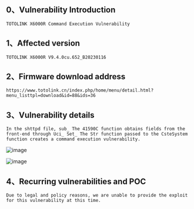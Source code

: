 ## 0、Vulnerability Introduction

```
TOTOLINK X6000R Command Execution Vulnerability
```

## 1、Affected version

```
TOTOLINK X6000R V9.4.0cu.652_B20230116
```

## 2、Firmware download address

```
https://www.totolink.cn/index.php/home/menu/detail.html?menu_listtpl=download&id=88&ids=36
```

## 3、Vulnerability details

```
In the shttpd file, sub_ The 41590C function obtains fields from the front-end through Uci_ Set_ The Str function passed to the CsteSystem function creates a command execution vulnerability.
```

![image](https://github.com/XYIYM/Digging/blob/main/TOTOLINK/X6000R/5/upload/image-20231018110349823.png)

![image](https://github.com/XYIYM/Digging/blob/main/TOTOLINK/X6000R/5/upload/image-20231018110405294.png)

## 4、Recurring vulnerabilities and POC

```
Due to legal and policy reasons, we are unable to provide the exploit for this vulnerability at this time.
```
